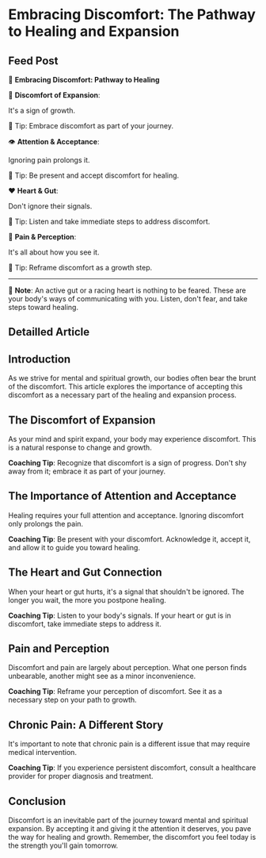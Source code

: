 # Embracing Discomfort: The Pathway to Healing and Expansion

## Feed Post

🌱 **Embracing Discomfort: Pathway to Healing**

🌟 **Discomfort of Expansion**:

It's a sign of growth.

🎯 Tip: Embrace discomfort as part of your journey.

👁️ **Attention & Acceptance**:

Ignoring pain prolongs it.

🎯 Tip: Be present and accept discomfort for healing.

❤️ **Heart & Gut**:

Don't ignore their signals.

🎯 Tip: Listen and take immediate steps to address discomfort.

🤔 **Pain & Perception**:

It's all about how you see it.

🎯 Tip: Reframe discomfort as a growth step.

---

📝 **Note**: An active gut or a racing heart is nothing to be feared. These are your body's ways of communicating with you. Listen, don't fear, and take steps toward healing.

## Detailled Article

## **Introduction**

As we strive for mental and spiritual growth, our bodies often bear the brunt of the discomfort. This article explores the importance of accepting this discomfort as a necessary part of the healing and expansion process.

## **The Discomfort of Expansion**

As your mind and spirit expand, your body may experience discomfort. This is a natural response to change and growth.

**Coaching Tip**: Recognize that discomfort is a sign of progress. Don't shy away from it; embrace it as part of your journey.

## **The Importance of Attention and Acceptance**

Healing requires your full attention and acceptance. Ignoring discomfort only prolongs the pain.

**Coaching Tip**: Be present with your discomfort. Acknowledge it, accept it, and allow it to guide you toward healing.

## **The Heart and Gut Connection**

When your heart or gut hurts, it's a signal that shouldn't be ignored. The longer you wait, the more you postpone healing.

**Coaching Tip**: Listen to your body's signals. If your heart or gut is in discomfort, take immediate steps to address it.

## **Pain and Perception**

Discomfort and pain are largely about perception. What one person finds unbearable, another might see as a minor inconvenience.

**Coaching Tip**: Reframe your perception of discomfort. See it as a necessary step on your path to growth.

## **Chronic Pain: A Different Story**

It's important to note that chronic pain is a different issue that may require medical intervention.

**Coaching Tip**: If you experience persistent discomfort, consult a healthcare provider for proper diagnosis and treatment.

## **Conclusion**

Discomfort is an inevitable part of the journey toward mental and spiritual expansion. By accepting it and giving it the attention it deserves, you pave the way for healing and growth. Remember, the discomfort you feel today is the strength you'll gain tomorrow.